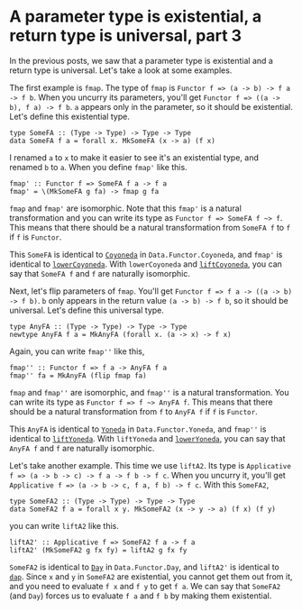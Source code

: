 # A parameter type is existential, a return type is universal, part 3

In the previous posts, we saw that a parameter type is existential and a return type is universal. Let's take a look at some examples.

The first example is `fmap`. The type of `fmap` is `Functor f => (a -> b) -> f a -> f b`. When you uncurry its parameters, you'll get `Functor f => ((a -> b), f a) -> f b`. `a` appears only in the parameter, so it should be existential. Let's define this existential type.

```
type SomeFA :: (Type -> Type) -> Type -> Type
data SomeFA f a = forall x. MkSomeFA (x -> a) (f x)
```

I renamed `a` to `x` to make it easier to see it's an existential type, and renamed `b` to `a`. When you define `fmap'` like this.

```
fmap' :: Functor f => SomeFA f a -> f a
fmap' = \(MkSomeFA g fa) -> fmap g fa
```

`fmap` and `fmap'` are isomorphic. Note that this `fmap'` is a natural transformation and you can write its type as `Functor f => SomeFA f ~> f`. This means that there should be a natural transformation from `SomeFA f` to `f` if `f` is `Functor`.

This `SomeFA` is identical to [`Coyoneda`](https://hackage.haskell.org/package/kan-extensions-5.2.6/docs/Data-Functor-Coyoneda.html#t:Coyoneda) in `Data.Functor.Coyoneda`, and `fmap'` is identical to [`lowerCoyoneda`](https://hackage.haskell.org/package/kan-extensions-5.2.6/docs/Data-Functor-Coyoneda.html#v:lowerCoyoneda). With `lowerCoyoneda` and [`liftCoyoneda`](https://hackage.haskell.org/package/kan-extensions-5.2.6/docs/Data-Functor-Coyoneda.html#v:liftCoyoneda), you can say that `SomeFA f` and `f` are naturally isomorphic.

Next, let's flip parameters of `fmap`. You'll get `Functor f => f a -> ((a -> b) -> f b)`. `b` only appears in the return value `(a -> b) -> f b`, so it should be universal. Let's define this universal type.

```
type AnyFA :: (Type -> Type) -> Type -> Type
newtype AnyFA f a = MkAnyFA (forall x. (a -> x) -> f x)
```

Again, you can write `fmap''` like this,

```
fmap'' :: Functor f => f a -> AnyFA f a
fmap'' fa = MkAnyFA (flip fmap fa)
```

`fmap` and `fmap''` are isomorphic, and `fmap''` is a natural transformation. You can write its type as `Functor f => f ~> AnyFA f`. This means that there should be a natural transformation from `f` to `AnyFA f` if `f` is `Functor`.

This `AnyFA` is identical to [`Yoneda`](https://hackage.haskell.org/package/kan-extensions-5.2.6/docs/Data-Functor-Yoneda.html#t:Yoneda) in `Data.Functor.Yoneda`, and `fmap''` is identical to [`liftYoneda`](https://hackage.haskell.org/package/kan-extensions-5.2.6/docs/Data-Functor-Yoneda.html#v:liftYoneda). With `liftYoneda` and [`lowerYoneda`](https://hackage.haskell.org/package/kan-extensions-5.2.6/docs/Data-Functor-Yoneda.html#v:lowerYoneda), you can say that `AnyFA f` and `f` are naturally isomorphic.

Let's take another example. This time we use `liftA2`. Its type is `Applicative f => (a -> b -> c) -> f a -> f b -> f c`. When you uncurry it, you'll get `Applicative f => (a -> b -> c, f a, f b) -> f c`. With this `SomeFA2`,

```
type SomeFA2 :: (Type -> Type) -> Type -> Type
data SomeFA2 f a = forall x y. MkSomeFA2 (x -> y -> a) (f x) (f y)
```

you can write `liftA2` like this.

```
liftA2' :: Applicative f => SomeFA2 f a -> f a
liftA2' (MkSomeFA2 g fx fy) = liftA2 g fx fy
```

`SomeFA2` is identical to [`Day`](https://hackage.haskell.org/package/kan-extensions-5.2.6/docs/Data-Functor-Day.html#t:Day) in `Data.Functor.Day`, and `liftA2'` is identical to [`dap`](https://hackage.haskell.org/package/kan-extensions-5.2.6/docs/Data-Functor-Day.html#v:dap). Since `x` and `y` in `SomeFA2` are existential, you cannot get them out from it, and you need to evaluate `f x` and `f y` to get `f a`. We can say that `SomeFA2` (and `Day`) forces us to evaluate `f a` and `f b` by making them existential.
